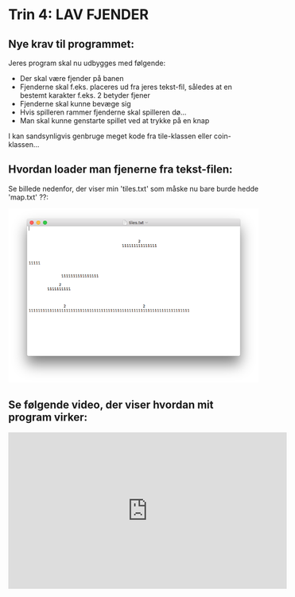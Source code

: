 # Trin 4: LAV FJENDER

## Nye krav til programmet:

Jeres program skal nu udbygges med følgende:

- Der skal være fjender på banen 
- Fjenderne skal f.eks. placeres ud fra jeres tekst-fil, således at en bestemt karakter f.eks. 2 betyder fjener 
- Fjenderne skal kunne bevæge sig
- Hvis spilleren rammer fjenderne skal spilleren dø... 
- Man skal kunne genstarte spillet ved at trykke på en knap

I kan sandsynligvis genbruge meget kode fra tile-klassen eller coin-klassen...

## Hvordan loader man fjenerne fra tekst-filen:   
Se billede nedenfor, der viser min 'tiles.txt' som måske nu bare burde hedde 'map.txt' ??:

![den nye tiles.txt](mapPic.png)

## Se følgende video, der viser hvordan mit program virker:

<iframe width="560" height="315" src="https://www.youtube.com/embed/X7_kU7p13ww" title="YouTube video player" frameborder="0" allow="accelerometer; autoplay; clipboard-write; encrypted-media; gyroscope; picture-in-picture; web-share" allowfullscreen></iframe>
